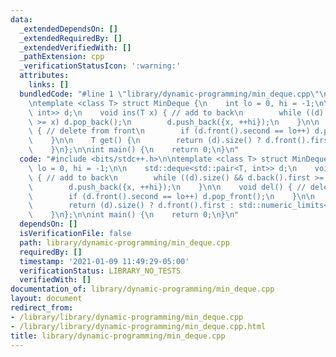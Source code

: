 ```yaml
---
data:
  _extendedDependsOn: []
  _extendedRequiredBy: []
  _extendedVerifiedWith: []
  _pathExtension: cpp
  _verificationStatusIcon: ':warning:'
  attributes:
    links: []
  bundledCode: "#line 1 \"library/dynamic-programming/min_deque.cpp\"\n#include <bits/stdc++.h>\n\
    \ntemplate <class T> struct MinDeque {\n    int lo = 0, hi = -1;\n\n    std::deque<std::pair<T,\
    \ int>> d;\n    void ins(T x) { // add to back\n        while ((d).size() && d.back().first\
    \ >= x) d.pop_back();\n        d.push_back({x, ++hi});\n    }\n\n    void del()\
    \ { // delete from front\n        if (d.front().second == lo++) d.pop_front();\n\
    \    }\n\n    T get() {\n        return (d).size() ? d.front().first : std::numeric_limits<T>::max();\n\
    \    }\n};\n\nint main() {\n    return 0;\n}\n"
  code: "#include <bits/stdc++.h>\n\ntemplate <class T> struct MinDeque {\n    int\
    \ lo = 0, hi = -1;\n\n    std::deque<std::pair<T, int>> d;\n    void ins(T x)\
    \ { // add to back\n        while ((d).size() && d.back().first >= x) d.pop_back();\n\
    \        d.push_back({x, ++hi});\n    }\n\n    void del() { // delete from front\n\
    \        if (d.front().second == lo++) d.pop_front();\n    }\n\n    T get() {\n\
    \        return (d).size() ? d.front().first : std::numeric_limits<T>::max();\n\
    \    }\n};\n\nint main() {\n    return 0;\n}\n"
  dependsOn: []
  isVerificationFile: false
  path: library/dynamic-programming/min_deque.cpp
  requiredBy: []
  timestamp: '2021-01-09 11:49:29-05:00'
  verificationStatus: LIBRARY_NO_TESTS
  verifiedWith: []
documentation_of: library/dynamic-programming/min_deque.cpp
layout: document
redirect_from:
- /library/library/dynamic-programming/min_deque.cpp
- /library/library/dynamic-programming/min_deque.cpp.html
title: library/dynamic-programming/min_deque.cpp
---
```

